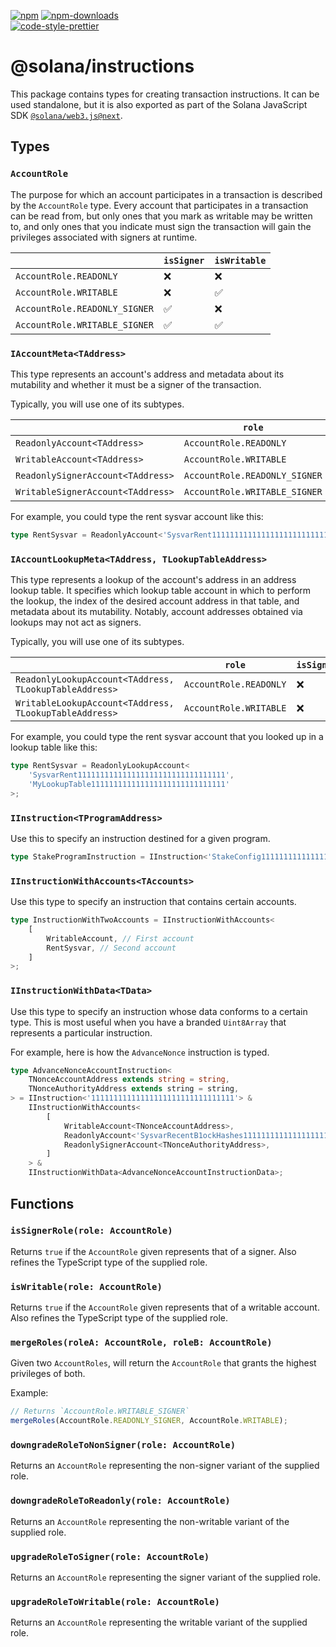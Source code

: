 [![npm][npm-image]][npm-url]
[![npm-downloads][npm-downloads-image]][npm-url]
<br />
[![code-style-prettier][code-style-prettier-image]][code-style-prettier-url]

[code-style-prettier-image]: https://img.shields.io/badge/code_style-prettier-ff69b4.svg?style=flat-square
[code-style-prettier-url]: https://github.com/prettier/prettier
[npm-downloads-image]: https://img.shields.io/npm/dm/@solana/instructions/next.svg?style=flat
[npm-image]: https://img.shields.io/npm/v/@solana/instructions/next.svg?style=flat
[npm-url]: https://www.npmjs.com/package/@solana/instructions/v/next

# @solana/instructions

This package contains types for creating transaction instructions. It can be used standalone, but it is also exported as part of the Solana JavaScript SDK [`@solana/web3.js@next`](https://github.com/solana-labs/solana-web3.js/tree/master/packages/library).

## Types

### `AccountRole`

The purpose for which an account participates in a transaction is described by the `AccountRole` type. Every account that participates in a transaction can be read from, but only ones that you mark as writable may be written to, and only ones that you indicate must sign the transaction will gain the privileges associated with signers at runtime.

|                               | `isSigner` | `isWritable` |
| ----------------------------- | ---------- | ------------ |
| `AccountRole.READONLY`        | &#x274c;   | &#x274c;     |
| `AccountRole.WRITABLE`        | &#x274c;   | &#x2705;     |
| `AccountRole.READONLY_SIGNER` | &#x2705;   | &#x274c;     |
| `AccountRole.WRITABLE_SIGNER` | &#x2705;   | &#x2705;     |

### `IAccountMeta<TAddress>`

This type represents an account's address and metadata about its mutability and whether it must be a signer of the transaction.

Typically, you will use one of its subtypes.

|                                   | `role`                        | `isSigner` | `isWritable` |
| --------------------------------- | ----------------------------- | ---------- | ------------ |
| `ReadonlyAccount<TAddress>`       | `AccountRole.READONLY`        | &#x274c;   | &#x274c;     |
| `WritableAccount<TAddress>`       | `AccountRole.WRITABLE`        | &#x274c;   | &#x2705;     |
| `ReadonlySignerAccount<TAddress>` | `AccountRole.READONLY_SIGNER` | &#x2705;   | &#x274c;     |
| `WritableSignerAccount<TAddress>` | `AccountRole.WRITABLE_SIGNER` | &#x2705;   | &#x2705;     |

For example, you could type the rent sysvar account like this:

```ts
type RentSysvar = ReadonlyAccount<'SysvarRent111111111111111111111111111111111'>;
```

### `IAccountLookupMeta<TAddress, TLookupTableAddress>`

This type represents a lookup of the account's address in an address lookup table. It specifies which lookup table account in which to perform the lookup, the index of the desired account address in that table, and metadata about its mutability. Notably, account addresses obtained via lookups may not act as signers.

Typically, you will use one of its subtypes.

|                                                        | `role`                 | `isSigner` | `isWritable` |
| ------------------------------------------------------ | ---------------------- | ---------- | ------------ |
| `ReadonlyLookupAccount<TAddress, TLookupTableAddress>` | `AccountRole.READONLY` | &#x274c;   | &#x274c;     |
| `WritableLookupAccount<TAddress, TLookupTableAddress>` | `AccountRole.WRITABLE` | &#x274c;   | &#x2705;     |

For example, you could type the rent sysvar account that you looked up in a lookup table like this:

```ts
type RentSysvar = ReadonlyLookupAccount<
    'SysvarRent111111111111111111111111111111111',
    'MyLookupTable111111111111111111111111111111'
>;
```

### `IInstruction<TProgramAddress>`

Use this to specify an instruction destined for a given program.

```ts
type StakeProgramInstruction = IInstruction<'StakeConfig11111111111111111111111111111111'>;
```

### `IInstructionWithAccounts<TAccounts>`

Use this type to specify an instruction that contains certain accounts.

```ts
type InstructionWithTwoAccounts = IInstructionWithAccounts<
    [
        WritableAccount, // First account
        RentSysvar, // Second account
    ]
>;
```

### `IInstructionWithData<TData>`

Use this type to specify an instruction whose data conforms to a certain type. This is most useful when you have a branded `Uint8Array` that represents a particular instruction.

For example, here is how the `AdvanceNonce` instruction is typed.

```ts
type AdvanceNonceAccountInstruction<
    TNonceAccountAddress extends string = string,
    TNonceAuthorityAddress extends string = string,
> = IInstruction<'11111111111111111111111111111111'> &
    IInstructionWithAccounts<
        [
            WritableAccount<TNonceAccountAddress>,
            ReadonlyAccount<'SysvarRecentB1ockHashes11111111111111111111'>,
            ReadonlySignerAccount<TNonceAuthorityAddress>,
        ]
    > &
    IInstructionWithData<AdvanceNonceAccountInstructionData>;
```

## Functions

### `isSignerRole(role: AccountRole)`

Returns `true` if the `AccountRole` given represents that of a signer. Also refines the TypeScript type of the supplied role.

### `isWritable(role: AccountRole)`

Returns `true` if the `AccountRole` given represents that of a writable account. Also refines the TypeScript type of the supplied role.

### `mergeRoles(roleA: AccountRole, roleB: AccountRole)`

Given two `AccountRoles`, will return the `AccountRole` that grants the highest privileges of both.

Example:

```ts
// Returns `AccountRole.WRITABLE_SIGNER`
mergeRoles(AccountRole.READONLY_SIGNER, AccountRole.WRITABLE);
```

### `downgradeRoleToNonSigner(role: AccountRole)`

Returns an `AccountRole` representing the non-signer variant of the supplied role.

### `downgradeRoleToReadonly(role: AccountRole)`

Returns an `AccountRole` representing the non-writable variant of the supplied role.

### `upgradeRoleToSigner(role: AccountRole)`

Returns an `AccountRole` representing the signer variant of the supplied role.

### `upgradeRoleToWritable(role: AccountRole)`

Returns an `AccountRole` representing the writable variant of the supplied role.
